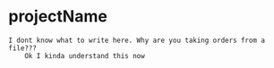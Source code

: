 # projectName
    I dont know what to write here. Why are you taking orders from a file???
        Ok I kinda understand this now 
